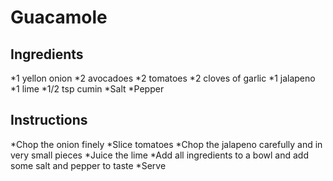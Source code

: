# Guacamole
## Ingredients
*1 yellon onion
*2 avocadoes
*2 tomatoes
*2 cloves of garlic
*1 jalapeno
*1 lime
*1/2 tsp cumin
*Salt
*Pepper

## Instructions
*Chop the onion finely
*Slice tomatoes
*Chop the jalapeno carefully and in very small pieces
*Juice the lime
*Add all ingredients to a bowl and add some salt and pepper to taste
*Serve 
